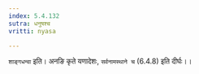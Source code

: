 ```yaml
---
index: 5.4.132
sutra: धनुषश्च
vritti: nyasa

---
```

`शाङ्गधन्वा` इति। अनङि कृते यणादेशः, `सर्वनामस्थाने च` (6.4.8) इति दीर्घः।।